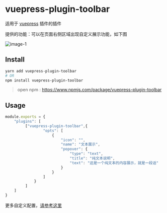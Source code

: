 # vuepress-plugin-toolbar

适用于 [vuepress](https://vuepress.vuejs.org/zh/plugin/using-a-plugin.html) 插件的插件

提供的功能：可以在页面右侧区域出现自定义展示功能，如下图

![image-1](https://github.com/zq99299/vuepress-plugin/blob/master/vuepress-plugin-toolbar/docs/assets/1.png?raw=true)

## Install

```bash
yarn add vuepress-plugin-toolbar
# OR 
npm install vuepress-plugin-toolbar
```

> open npm : https://www.npmjs.com/package/vuepress-plugin-toolbar

## Usage

```javascript
module.exports = {
    "plugins": [
         ["vuepress-plugin-toolbar",{
                 "opts": [
                     {
                         "icon": "",
                         "name": "文本展示",
                         "popover": {
                             "type": "text",
                             "title": "纯文本说明",
                             "text": "这是一个纯文本的内容展示，就是一段话"
                         }
                     }
                 ]
             }
         ]
    ]
}
```

更多自定义配置，[请参考这里](https://github.com/zq99299/vuepress-plugins/vuepress-plugin-toolbar/)
